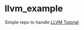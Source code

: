 # llvm_example

Simple repo to handle [LLVM Tutorial](https://llvm.org/docs/tutorial/index.html#kaleidoscope-implementing-a-language-with-llvm)
